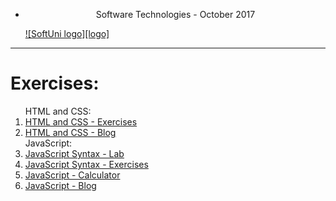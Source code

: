 * <p align="center"> Software Technologies - October 2017<p>
    <a href="https://softuni.bg/trainings/1714/software-technologies-october-2017">  ![SoftUni logo][logo] <a/>

 [logo]: http://innovationstarterbox.bg/wp-content/uploads/2016/05/Softuni_logo_trasparent.png "Logo Title Text 2"

---

 <h1><strong>Exercises:</strong></h1>

<ol type="1">
<span>HTML and CSS:</span>
                <li><a href="https://github.com/radoslavvv/Software-Technologies-October-2017/tree/master/01.%20HTMLandCSS/01.HTMLandCSS-Exercises">HTML and CSS - Exercises</a></li>
                <li><a href="https://github.com/radoslavvv/Software-Technologies-October-2017/tree/master/01.%20HTMLandCSS/02.HTMLandCSS-Blog">HTML and CSS - Blog</a></li>
            <span>JavaScript:</span>
                <li><a href="https://github.com/radoslavvv/Software-Technologies-October-2017/tree/master/02.JavaScript/01.JavaScript-Syntax-Lab">JavaScript Syntax - Lab</a></li>
                <li><a href="https://github.com/radoslavvv/Software-Technologies-October-2017/tree/master/02.JavaScript/02.JavaScript-Syntax-Exercises">JavaScript Syntax - Exercises</a></li>
                <li><a href="https://github.com/radoslavvv/Software-Technologies-October-2017/tree/master/02.JavaScript/03.JavaScript-Calculator">JavaScript - Calculator</a></li>
                <li><a href="https://github.com/radoslavvv/Software-Technologies-October-2017/tree/master/02.JavaScript/04.JavaScript-Blog">JavaScript - Blog</a></li>
</ol>
        


